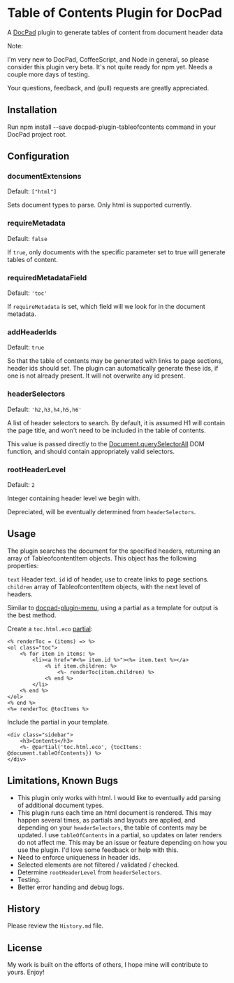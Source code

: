 # Table of Contents Plugin for DocPad
A [DocPad](https://docpad.org) plugin to generate tables of content from document header data

Note:

I'm very new to DocPad, CoffeeScript, and Node in general, so please consider this plugin very beta.
It's not quite ready for npm yet. Needs a couple more days of testing.

Your questions, feedback, and (pull) requests are greatly appreciated.

## Installation

Run npm install --save docpad-plugin-tableofcontents command in your DocPad project root.


## Configuration

### documentExtensions

Default: `["html"]`

Sets document types to parse. Only html is supported currently. 

### requireMetadata

Default: `false`

If `true`, only documents with the specific parameter set to true will generate tables of content.

### requiredMetadataField

Default: `'toc'`

If `requireMetadata` is set, which field will we look for in the document metadata.

### addHeaderIds

Default: `true`

So that the table of contents may be generated with links to page sections, header ids should set. The plugin can automatically generate these ids, if one is not already present. It will not overwrite any id present.

### headerSelectors

Default: `'h2,h3,h4,h5,h6'`

A list of header selectors to search. By default, it is assumed H1 will contain the page title, and won't need to be included in the table of contents. 

This value is passed directly to the [Document.querySelectorAll](https://developer.mozilla.org/en-US/docs/DOM/Document.querySelectorAll) DOM function, and should contain appropriately valid selectors.

### rootHeaderLevel

Default: `2`

Integer containing header level we begin with. 

Depreciated, will be eventually determined from `headerSelectors`.


## Usage

The plugin searches the document for the specified headers, returning an array of TableofcontentItem objects. This object has the following properties:

`text` Header text.
`id` id of header, use to create links to page sections.
`children` array of TableofcontentItem objects, with the next level of headers. 

Similar to [docpad-plugin-menu](https://github.com/sergeche/docpad-plugin-menu), using a partial as a template for output is the best method.


Create a `toc.html.eco` [partial](https://github.com/docpad/docpad-plugin-partials):

```
<% renderToc = (items) => %>
<ol class="toc">
    <% for item in items: %>
        <li><a href="#<%= item.id %>"><%= item.text %></a>
            <% if item.children: %>
                <%- renderToc(item.children) %>
            <% end %>
        </li>
    <% end %>
</ol>
<% end %>
<%= renderToc @tocItems %>
```

Include the partial in your template.

```
<div class="sidebar">
    <h3>Contents</h3>
    <%- @partial('toc.html.eco', {tocItems: @document.tableOfContents}) %>
</div>
```


## Limitations, Known Bugs

- This plugin only works with html. I would like to eventually add parsing of additional document types.
- This plugin runs each time an html document is rendered. This may happen several times, as partials and layouts are applied, and depending on your `headerSelectors`, the table of contents may be updated. I use `tableOfContents` in a partial, so updates on later renders do not affect me. This may be an issue or feature depending on how you use the plugin. I'd love some feedback or help with this.
- Need to enforce uniqueness in header ids. 
- Selected elements are not filtered / validated / checked.
- Determine `rootHeaderLevel` from `headerSelectors`.
- Testing.
- Better error handing and debug logs.

## History

Please review the `History.md` file.


## License

My work is built on the efforts of others, I hope mine will contribute to yours. Enjoy!